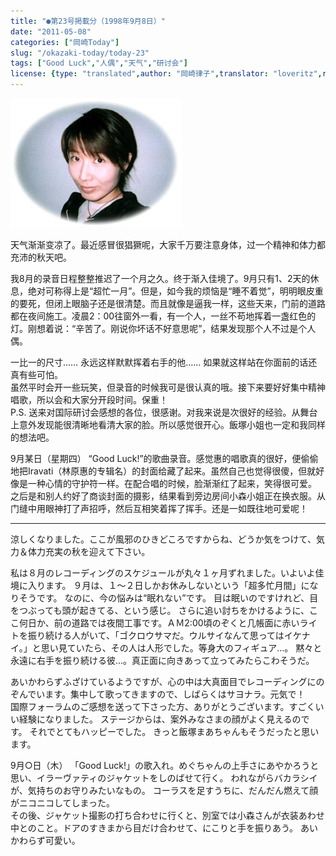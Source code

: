```yaml
---
title: "●第23号掲載分（1998年9月8日）"
date: "2011-05-08"
categories: ["岡崎Today"]
slug: "/okazaki-today/today-23"
tags: ["Good Luck","人偶","天气","研讨会"]
license: {type: "translated",author: "岡崎律子",translator: "loveritz",reproduced-url: "http://love.life.coocan.jp/today/today23.html",reproduced-website: "岡崎律子Book"}
---
```


[![](./images/today20.jpg)](./images/today20.jpg)

  
天气渐渐变凉了。最近感冒很猖獗呢，大家千万要注意身体，过一个精神和体力都充沛的秋天吧。  

  
我8月的录音日程整整推迟了一个月之久。终于渐入佳境了。9月只有1、2天的休息，绝对可称得上是“超忙一月”。但是，如今我的烦恼是“睡不着觉”，明明眼皮重的要死，但闭上眼脑子还是很清楚。而且就像是逼我一样，这些天来，门前的道路都在夜间施工。凌晨2：00往窗外一看，有一个人，一丝不苟地挥着一盏红色的灯。刚想着说：“辛苦了。刚说你坏话不好意思呢”，结果发现那个人不过是个人偶。  

  
一比一的尺寸…… 永远这样默默挥着右手的他…… 如果就这样站在你面前的话还真有些可怕。  
虽然平时会开一些玩笑，但录音的时候我可是很认真的哦。接下来要好好集中精神唱歌，所以会和大家分开段时间。保重！  
P.S. 送来对国际研讨会感想的各位，很感谢。对我来说是次很好的经验。从舞台上意外发现能很清晰地看清大家的脸。所以感觉很开心。飯塚小姐也一定和我同样的想法吧。  

  
9月某日（星期四） “Good Luck!”的歌曲录音。感觉惠的唱歌真的很好，便偷偷地把Iravati（林原惠的专辑名）的封面给藏了起来。虽然自己也觉得很傻，但就好像是一种心情的守护符一样。在配合唱的时候，脸渐渐红了起来，笑得很可爱。  
之后是和别人约好了商谈封面的摄影，结果看到旁边房间小森小姐正在换衣服。从门缝中用眼神打了声招呼，然后互相笑着挥了挥手。还是一如既往地可爱呢！

---

涼しくなりました。ここが風邪のひきどころですからね、どうか気をつけて、気力＆体力充実の秋を迎えて下さい。  

  
私は８月のレコーディングのスケジュールが丸々１ヶ月ずれました。いよいよ佳境に入ります。 ９月は、１～２日しかお休みしないという「超多忙月間」になりそうです。 なのに、今の悩みは“眠れない”です。 目は眠いのですけれど、目をつぶっても頭が起きてる、という感じ。 さらに追い討ちをかけるように、ここ何日か、前の道路では夜間工事です。ＡＭ2:00頃のぞくと几帳面に赤いライトを振り続ける人がいて、「ゴクロウサマだ。ウルサイなんて思ってはイケナイ。」と思い見ていたら、その人は人形でした。等身大のフィギュア…。 黙々と永遠に右手を振り続ける彼…。真正面に向きあって立ってみたらこわそうだ。  

  
あいかわらずふざけているようですが、心の中は大真面目でレコーディングにのぞんでいます。集中して歌ってきますので、しばらくはサヨナラ。元気で！  
国際フォーラムのご感想を送って下さった方、ありがとうございます。すごくいい経験になりました。 ステージからは、案外みなさまの顔がよく見えるのです。 それでとてもハッピーでした。 きっと飯塚まあちゃんもそうだったと思います。  

  
9月○日（木） 「Good Luck!」の歌入れ。めぐちゃんの上手さにあやかろうと思い、イラーヴァティのジャケットをしのばせて行く。 われながらバカラシイが、気持ちのお守りみたいなもの。 コーラスを足すうちに、だんだん燃えて顔がニコニコしてしまった。  
その後、ジャケット撮影の打ち合わせに行くと、別室では小森さんが衣装あわせ中とのこと。ドアのすきまから目だけ合わせて、にこりと手を振りあう。 あいかわらず可愛い。  
